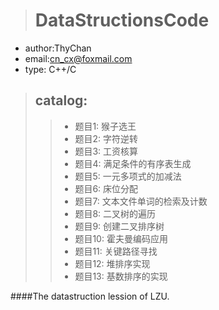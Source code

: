 ># DataStructionsCode
* author:ThyChan
* email:cn_cx@foxmail.com
* type: C++/C

>## catalog:
>>* 题目1: 猴子选王
>>* 题目2: 字符逆转
>>* 题目3: 工资核算
>>* 题目4: 满足条件的有序表生成
>>* 题目5: 一元多项式的加减法
>>* 题目6: 床位分配
>>* 题目7: 文本文件单词的检索及计数
>>* 题目8: 二叉树的遍历
>>* 题目9: 创建二叉排序树
>>* 题目10: 霍夫曼编码应用
>>* 题目11: 关键路径寻找
>>* 题目12: 堆排序实现
>>* 题目13: 基数排序的实现

####The datastruction lession of LZU.

